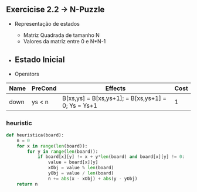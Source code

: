 ## Exercicise 2.2 -> N-Puzzle

* Representação de estados
    - Matriz Quadrada de tamanho N
    - Valores da matriz entre 0 e N*N-1
* Estado Inicial
    - 

* Operators

| Name | PreCond | Effects | Cost |
| - | - | - | - |
|down | ys < n | B[xs,ys] = B[xs,ys+1]; = B[xs,ys+1] = 0; Ys = Ys+1| 1 |


### heuristic

```py
def heuristica(board):
    n = 0
    for x in range(len(board)):
        for y in range(len(board)):
            if board[x][y] != x + y*len(board) and board[x][y] != 0:
                value = board[x][y]
                xObj = value % len(board)
                yObj = value / len(board)
                n += abs(x - xObj) + abs(y - yObj)
    return n
```